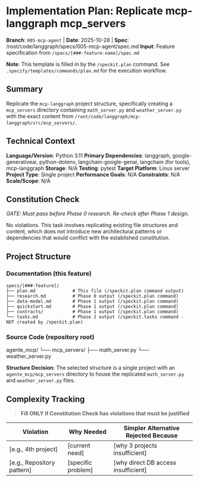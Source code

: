 # Implementation Plan: Replicate mcp-langgraph mcp_servers

**Branch**: `005-mcp-agent` | **Date**: 2025-10-28 | **Spec**: /root/code/langgraph/specs/005-mcp-agent/spec.md
**Input**: Feature specification from `/specs/[###-feature-name]/spec.md`

**Note**: This template is filled in by the `/speckit.plan` command. See `.specify/templates/commands/plan.md` for the execution workflow.

## Summary

Replicate the `mcp-langgraph` project structure, specifically creating a `mcp_servers` directory containing `math_server.py` and `weather_server.py` with the exact content from `/root/code/langgraph/mcp-langgraph/src/mcp_servers/`.

## Technical Context

**Language/Version**: Python 3.11
**Primary Dependencies**: langgraph, google-generativeai, python-dotenv, langchain-google-genai, langchain (for tools), mcp-langgraph
**Storage**: N/A
**Testing**: pytest
**Target Platform**: Linux server
**Project Type**: Single project
**Performance Goals**: N/A
**Constraints**: N/A
**Scale/Scope**: N/A

## Constitution Check

*GATE: Must pass before Phase 0 research. Re-check after Phase 1 design.*

No violations. This task involves replicating existing file structures and content, which does not introduce new architectural patterns or dependencies that would conflict with the established constitution.

## Project Structure

### Documentation (this feature)

```text
specs/[###-feature]/
├── plan.md              # This file (/speckit.plan command output)
├── research.md          # Phase 0 output (/speckit.plan command)
├── data-model.md        # Phase 1 output (/speckit.plan command)
├── quickstart.md        # Phase 1 output (/speckit.plan command)
├── contracts/           # Phase 1 output (/speckit.plan command)
└── tasks.md             # Phase 2 output (/speckit.tasks command - NOT created by /speckit.plan)
```

### Source Code (repository root)
agente_mcp/
└── mcp_servers/
    ├── math_server.py
    └── weather_server.py

**Structure Decision**: The selected structure is a single project with an `agente_mcp/mcp_servers` directory to house the replicated `math_server.py` and `weather_server.py` files.

## Complexity Tracking

> **Fill ONLY if Constitution Check has violations that must be justified**

| Violation | Why Needed | Simpler Alternative Rejected Because |
|-----------|------------|-------------------------------------|
| [e.g., 4th project] | [current need] | [why 3 projects insufficient] |
| [e.g., Repository pattern] | [specific problem] | [why direct DB access insufficient] |
